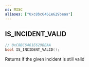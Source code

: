 ```yaml
---
ns: MISC
aliases: ["0xc8bc6461e629beaa"]
---
```

## IS_INCIDENT_VALID

```c
// 0xC8BC6461E629BEAA
bool IS_INCIDENT_VALID();
```

Returns if the given incident is still valid

